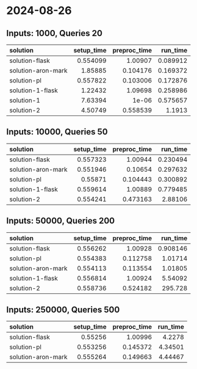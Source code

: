 # 2024-08-26

## Inputs: 1000, Queries 20

| solution           |   setup_time |   preproc_time |   run_time |
|:-------------------|-------------:|---------------:|-----------:|
| solution-flask     |     0.554099 |       1.00907  |   0.089912 |
| solution-aron-mark |     1.85885  |       0.104176 |   0.169372 |
| solution-pl        |     0.557822 |       0.103006 |   0.172876 |
| solution-1-flask   |     1.22432  |       1.09698  |   0.258986 |
| solution-1         |     7.63394  |       1e-06    |   0.575657 |
| solution-2         |     4.50749  |       0.558539 |   1.1913   |

## Inputs: 10000, Queries 50

| solution           |   setup_time |   preproc_time |   run_time |
|:-------------------|-------------:|---------------:|-----------:|
| solution-flask     |     0.557323 |       1.00944  |   0.230494 |
| solution-aron-mark |     0.551946 |       0.10654  |   0.297632 |
| solution-pl        |     0.55871  |       0.104443 |   0.300892 |
| solution-1-flask   |     0.559614 |       1.00889  |   0.779485 |
| solution-2         |     0.554241 |       0.473163 |   2.88106  |

## Inputs: 50000, Queries 200

| solution           |   setup_time |   preproc_time |   run_time |
|:-------------------|-------------:|---------------:|-----------:|
| solution-flask     |     0.556262 |       1.00928  |   0.908146 |
| solution-pl        |     0.554383 |       0.112758 |   1.01714  |
| solution-aron-mark |     0.554113 |       0.113554 |   1.01805  |
| solution-1-flask   |     0.556814 |       1.00924  |   5.54092  |
| solution-2         |     0.558736 |       0.524182 | 295.728    |

## Inputs: 250000, Queries 500

| solution           |   setup_time |   preproc_time |   run_time |
|:-------------------|-------------:|---------------:|-----------:|
| solution-flask     |     0.55256  |       1.00996  |    4.2278  |
| solution-pl        |     0.553256 |       0.145372 |    4.34501 |
| solution-aron-mark |     0.555264 |       0.149663 |    4.44467 |